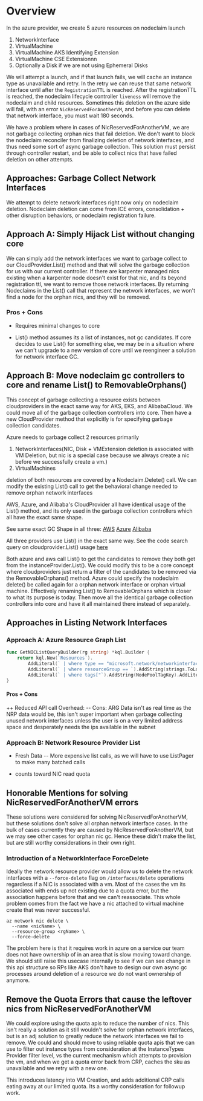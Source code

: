 # Overview 
In the azure provider, we create 5 azure resources on nodeclaim launch 

1. NetworkInterface 
2. VirtualMachine
3. VirtualMachine AKS Identifying Extension
4. VirtualMachine CSE Extensionnn 
5. Optionally a Disk if we are not using Ephemeral Disks 

We will attempt a launch, and if that launch fails, we will cache an instance type as unavailable and retry. In the retry we can reuse that same network interface until after the `RegistrationTTL` is reached. After the registrationTTL is reached, the nodeclaim lifecycle controller `liveness` will remove the nodeclaim and child resources. Sometimes this deletion on the azure side will fail, with an error `NicReservedForAnotherVM`, and before you can delete that network interface, you must wait 180 seconds.  

We have a problem where in cases of NicReservedForAnotherVM, we are not garbage collecting orphan nics that fail deletion. We don't want to block the nodeclaim reconciler from finalizing deletion of network interfaces, and thus need some sort of async garbage collection. This solution must persist through controller restart, and be able to collect nics that have failed deletion on other attempts. 

## Approaches: Garbage Collect Network Interfaces 
We attempt to delete network interfaces right now only on nodeclaim deletion. Nodeclaim deletion can come from ICE errors, consolidation + other disruption behaviors, or nodeclaim registration failure. 

## Approach A: Simply Hijack List without changing core 
We can simply add the network interfaces we want to garbage collect to our CloudProvider.List() method and that will solve the garbage collection for us with our current controller. 
If there are karpenter managed nics existing when a karpenter node doesn't exist for that nic, and its beyond registration ttl, we want to remove those network interfaces. By returning 
Nodeclaims in the List() call that represent the network interfaces, we won't find a node for the orphan nics, and they will be removed.

### Pros + Cons 
+ Requires minimal changes to core 
- List() method assumes its a list of instances, not gc candidates. If core decides to use List() for something else, we may be in a situation where we can't upgrade to a new version of core until we reengineer a solution for network interface GC.
## Approach B: Move nodeclaim gc controllers to core and rename List() to RemovableOrphans()
This concept of garbage collecting a resource exists between cloudproviders in the exact same way for AKS, EKS, and AlibabaCloud. We could move all of the garbage collection controllers into core. Then have a new CloudProvider method that explicitly is for specifying garbage collection candidates.

Azure needs to garbage collect 2 resources primarily 
1. NetworkInterfaces(NIC, Disk + VMExtension deletion is associated with VM Deletion, but nic is a special case because we always create a nic before we successfully create a vm.) 
2. VirtualMachines

deletion of both resources are covered by a Nodeclaim.Delete() call. We can modify the existing List() call to get the behavioral change needed to remove orphan network interfaces

AWS, Azure, and Alibaba's CloudProvider all have identical usage of the List() method, and its only used in the garbage collection controllers which all have the exact same shape.

See same exact GC Shape in all three:
[AWS](https://github.com/aws/karpenter-provider-aws/blob/main/pkg/controllers/nodeclaim/garbagecollection/controller.go)
[Azure](https://github.com/Azure/karpenter-provider-azure/blob/main/pkg/controllers/nodeclaim/garbagecollection/controller.go)
[Alibaba](https://github.com/cloudpilot-ai/karpenter-provider-alibabacloud/blob/main/pkg/controllers/nodeclaim/garbagecollection/controller.go)

All three providers use List() in the exact same way. See the code search query on cloudprovider.List() usage [here](https://github.com/search?q=%28+++repo%3AAzure%2Fkarpenter-provider-azure+OR++++repo%3AAWS%2Fkarpenter-provider-aws+OR++++repo%3Acloudpilot-ai%2Fkarpenter-provider-alibabacloud+OR++++repo%3Acloudpilot-ai%2Fkarpenter-provider-gcp+OR++++repo%3Akubernetes-sigs%2Fkarpenter-provider-cluster-api+OR++++repo%3Akubernetes-sigs%2Fkarpenter+%29+cloudProvider.List%28ctx%29&type=code)

Both azure and aws call List() to get the candidates to remove they both get from the instanceProvider.List(). We could modify this to be a core concept where cloudproviders just return a filter of the candidates to be removed via the RemovableOrphans() method. Azure could specify the nodeclaim delete() be called again for a orphan network interface or orphan virtual machine. Effectively renaming List() to RemovableOrphans which is closer to what its purpose is today. Then move all the identical garbage collection controllers into core and have it all maintained there instead of separately.



## Approaches in Listing Network Interfaces 

### Approach A: Azure Resource Graph List

```go 
func GetNICListQueryBuilder(rg string) *kql.Builder {
	return kql.New(`Resources`).
		AddLiteral(` | where type == "microsoft.network/networkinterfaces"`).
		AddLiteral(` | where resourceGroup == `).AddString(strings.ToLower(rg)). // Ensure the resource group is lowercase
		AddLiteral(` | where tags["`).AddString(NodePoolTagKey).AddLiteral(`"] == "`).AddString("karpenter").AddLiteral(`"`)
}
```
#### Pros + Cons 
++ Reduced API call Overhead: 
-- Cons: ARG Data isn't as real time as the NRP data would be, this isn't super important when garbage collecting unused network interfaces unless the user is on a very limited address space and desperately needs the ips available in the subnet

### Approach B: Network Resource Provider List
+ Fresh Data 
-- More expensive list calls, as we will have to use ListPager to make many batched calls  
- counts toward NIC read quota 


## Honorable Mentions for solving NicReservedForAnotherVM errors
These solutions were considered for solving NicReservedForAnotherVM, but these solutions don't solve all orphan network interface cases. In the bulk of cases currently they are caused by NicReservedForAnotherVM, but we may see other cases for orphan nic gc.
Hence these didn't make the list, but are still worthy considerations in their own right.
### Introduction of a NetworkInterface ForceDelete 
Ideally the network resource provider would allow us to delete the network interfaces with a `--force-delete` flag on `/interfaces/delete` operations regardless if a NIC is associated with a vm. Most of the cases the vm its associated with ends up not existing due to a quota error, but the association happens before that and we can't reassociate. This whole problem comes from the fact we have a nic attached to virtual machine create that was never successful.

```
az network nic delete \
  --name <nicName> \
  --resource-group <rgName> \
  --force-delete
```

The problem here is that it requires work in azure on a service our team does not have ownership of in an area that is slow moving toward change. We should still raise this usecase internally to see if we can see change in this api structure so RPs like AKS don't have to design our own async gc processes around deletion of a resource we do not want ownership of anymore.


## Remove the Quota Errors that cause the leftover nics from NicReservedForAnotherVM
We could explore using the quota apis to reduce the number of nics.
This isn't really a solution as it still wouldn't solve for orphan network interfaces, but is an adj solution to greatly reduce the network interfaces we fail to remove. 
We could and should move to using reliable quota apis that we can use to filter out instance types from consideration at the InstanceTypes Provider filter level, vs the current mechanism which attempts to provision the vm, and 
when we get a quota error back from CRP, caches the sku as unavailable and we retry with a new one. 

This introduces latency into VM Creation, and adds additional CRP calls eating away at our limited quota. Its a worthy consideration for followup work.

